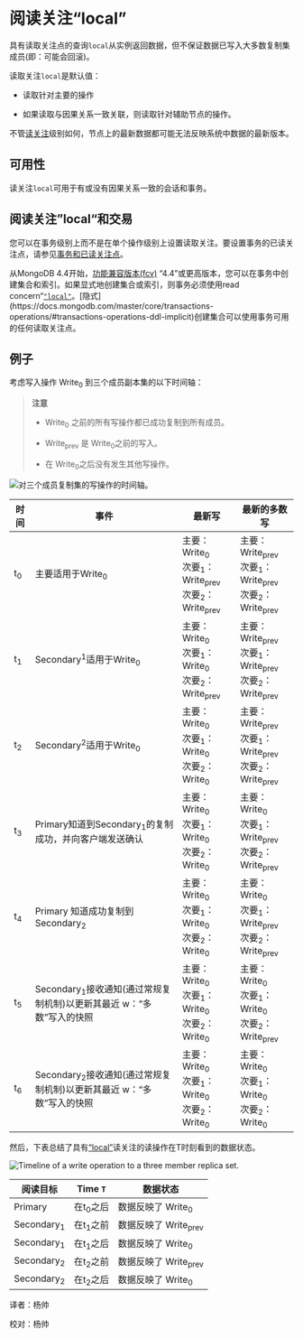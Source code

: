 # 阅读关注“local”

具有读取关注点的查询`local`从实例返回数据，但不保证数据已写入大多数复制集成员(即：可能会回滚)。

读取关注`local`是默认值：

*   读取针对主要的操作

*   如果读取与因果关系一致关联，则读取针对辅助节点的操作。

不管[读关注](https://docs.mongodb.com/manual/reference/glossary/#term-read-concern)级别如何，节点上的最新数据都可能无法反映系统中数据的最新版本。

## 可用性

读关注`local`可用于有或没有因果关系一致的会话和事务。

## 阅读关注”local“和交易

您可以在事务级别上而不是在单个操作级别上设置读取关注。要设置事务的已读关注点，请参见[事务和已读关注点](https://docs.mongodb.com/manual/core/transactions/#transactions-read-concern)。

从MongoDB 4.4开始，[功能兼容版本(fcv)](https://docs.mongodb.com/master/reference/command/setFeatureCompatibilityVersion/#view-fcv) “4.4”或更高版本，您可以在事务中创建集合和索引。如果显式地创建集合或索引，则事务必须使用read concern“[`"local"`](https://docs.mongodb.com/master/reference/read-concern-local/#readconcern."local")。[隐式](https://docs.mongodb.com/master/core/transactions-operations/#transactions-operations-ddl-implicit)创建集合可以使用事务可用的任何读取关注点。

## 例子

考虑写入操作 Write<sub>0</sub> 到三个成员副本集的以下时间轴：

> **注意**
>
> * Write<sub>0</sub> 之前的所有写操作都已成功复制到所有成员。
>
> * Write<sub>prev</sub> 是 Write<sub>0</sub>之前的写入。
>
> * 在 Write<sub>0</sub>之后没有发生其他写操作。

![对三个成员复制集的写操作的时间轴。](https://docs.mongodb.com/manual/_images/read-concern-write-timeline.svg)

| 时间          | 事件                                                         | 最新写                                                       | 最新的多数写                                                 |
| ------------- | ------------------------------------------------------------ | ------------------------------------------------------------ | ------------------------------------------------------------ |
| t<sub>0</sub> | 主要适用于Write<sub>0</sub>                                  | 主要：Write<sub>0</sub><br/>次要<sub>1</sub>：Write<sub>prev</sub><br />次要<sub>2</sub>：Write<sub>prev</sub> | 主要：Write<sub>prev</sub><br/>次要<sub>1</sub>：Write<sub>prev</sub><br />次要<sub>2</sub>：Write<sub>prev</sub> |
| t<sub>1</sub> | Secondary<sup>1</sup>适用于Write<sub>0</sub>                 | 主要：Write<sub>0</sub><br/>次要<sub>1</sub>：Write<sub>0</sub><br />次要<sub>2</sub>：Write<sub>prev</sub> | 主要：Write<sub>prev</sub><br/>次要<sub>1</sub>：Write<sub>prev</sub><br />次要<sub>2</sub>：Write<sub>prev</sub> |
| t<sub>2</sub> | Secondary<sup>2</sup>适用于Write<sub>0</sub>                 | 主要：Write<sub>0</sub><br/>次要<sub>1</sub>：Write<sub>0</sub><br />次要<sub>2</sub>：Write<sub>0</sub> | 主要：Write<sub>prev</sub><br/>次要<sub>1</sub>：Write<sub>prev</sub><br />次要<sub>2</sub>：Write<sub>prev</sub> |
| t<sub>3</sub> | Primary知道到Secondary<sub>1</sub>的复制成功，并向客户端发送确认 | 主要：Write<sub>0</sub><br/>次要<sub>1</sub>：Write<sub>0</sub><br />次要<sub>2</sub>：Write<sub>0</sub> | 主要：Write<sub>0</sub><br/>次要<sub>1</sub>：Write<sub>prev</sub><br />次要<sub>2</sub>：Write<sub>prev</sub> |
| t<sub>4</sub> | Primary 知道成功复制到 Secondary<sub>2</sub>                 | 主要：Write<sub>0</sub><br/>次要<sub>1</sub>：Write<sub>0</sub><br />次要<sub>2</sub>：Write<sub>0</sub> | 主要：Write<sub>0</sub><br/>次要<sub>1</sub>：Write<sub>prev</sub><br />次要<sub>2</sub>：Write<sub>prev</sub> |
| t<sub>5</sub> | Secondary<sub>1</sub>接收通知(通过常规复制机制)以更新其最近 w：“多数”写入的快照 | 主要：Write<sub>0</sub><br/>次要<sub>1</sub>：Write<sub>0</sub><br />次要<sub>2</sub>：Write<sub>0</sub> | 主要：Write<sub>0</sub><br/>次要<sub>1</sub>：Write<sub>0</sub><br />次要<sub>2</sub>：Write<sub>prev</sub> |
| t<sub>6</sub> | Secondary<sub>2</sub>接收通知(通过常规复制机制)以更新其最近 w：“多数”写入的快照 | 主要：Write<sub>0</sub><br/>次要<sub>1</sub>：Write<sub>0</sub><br />次要<sub>2</sub>：Write<sub>0</sub> | 主要：Write<sub>0</sub><br/>次要<sub>1</sub>：Write<sub>0</sub><br />次要<sub>2</sub>：Write<sub>0</sub> |

然后，下表总结了具有[“local”](#)读关注的读操作在T时刻看到的数据状态。

![Timeline of a write operation to a three member replica set.](https://docs.mongodb.com/manual/_images/read-concern-write-timeline.svg)

| 阅读目标              | Time `T`            | 数据状态                        |
| --------------------- | ------------------- | ------------------------------- |
| Primary               | 在t<sub>0</sub>之后 | 数据反映了 Write<sub>0</sub>    |
| Secondary<sub>1</sub> | 在t<sub>1</sub>之前 | 数据反映了 Write<sub>prev</sub> |
| Secondary<sub>1</sub> | 在t<sub>1</sub>之后 | 数据反映了 Write<sub>0</sub>    |
| Secondary<sub>2</sub> | 在t<sub>2</sub>之前 | 数据反映了 Write<sub>prev</sub> |
| Secondary<sub>2</sub> | 在t<sub>2</sub>之后 | 数据反映了 Write<sub>0</sub>    |



译者：杨帅

校对：杨帅